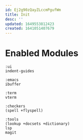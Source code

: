 ```yaml
---
id: Ej2g90zQayZLccmPgufWm
title: Init
desc: ''
updated: 1649553812423
created: 1641051407679
---
```


# Enabled Modules

```
:ui
indent-guides

:emacs
ibuffer

:term
vterm

:checkers
(spell +flyspell)

:tools
(lookup +docsets +dictionary)
lsp
magit
```
